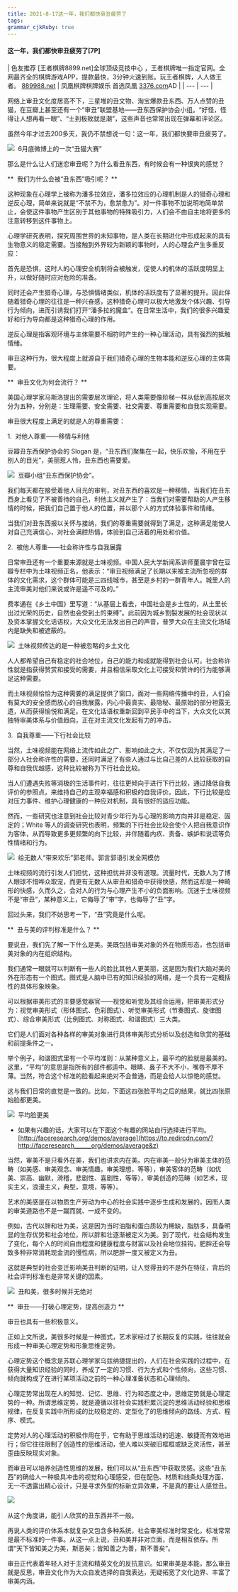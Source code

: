 ```yaml
---
title: 2021-8-17这一年，我们都快审丑疲劳了
tags: 
grammar_cjkRuby: true
---
```



#### 这一年，我们都快审丑疲劳了[7P]

| 色友推荐 [王者棋牌8899.net]全球顶级竞技中心 ，王者棋牌唯一指定官网。全网最齐全的棋牌游戏APP，提款最快，3分钟火速到账。玩王者棋牌，人人做王者。
[889988.net](https://www.361dai.com/daili08.htm) | 凤凰棋牌棋牌娱乐 首选凤凰
[3376.com](https://www.8289880.com/fhgg2.html)AD |
| --- | --- |

网络上审丑文化度居高不下，三星堆的丑文物、淘宝爆款丑东西、万人点赞的丑猫，在豆瓣上甚至还有一个“审丑”联盟基地——丑东西保护协会小组。“好怪，怪得让人想再看一眼”、“土到极致就是潮”，这些声音也常常出现在弹幕和评论区。

虽然今年才过去200多天，我仍不禁想说一句：这一年，我们都快要审丑疲劳了。

![](https://luoimg.com/i/2021/08/16/xtu48k.png) 
6月底微博上的一次“丑猫大赛”

那么是什么让人们迷恋审丑呢？为什么看丑东西，有时候会有一种很爽的感觉？

**  我们为什么会被“丑东西”吸引呢？
**

这种现象在心理学上被称为潘多拉效应，潘多拉效应的心理机制是人的猎奇心理和逆反心理，简单来说就是“不禁不为，愈禁愈为”。对一件事物不加说明地简单禁止，会使这件事物产生区别于其他事物的特殊吸引力，人们会不由自主地将更多的注意转移到这件事物上。

心理学研究表明，探究周围世界的未知事物，是人类在长期进化中形成起来的具有生物意义的稳定需要。当接触到外界较为新颖的事物时，人的心理会产生多重反应：

首先是恐惧，这时人的心理安全机制将会被触发，促使人的机体的活跃度明显上升，以做好随时应对危险的准备。

同时还会产生猎奇心理，与恐惧情绪类似，机体的活跃度有了显著的提升。因此伴随着猎奇心理的往往是一种兴奋感，这种猎奇心理可以极大地激发个体兴趣、引导行为倾向，进而引诱我们打开“潘多拉的魔盒”。在日常生活中，我们的很多兴趣爱好和行为导向都是这种猎奇心理的作用。

逆反心理是指客观环境与主体需要不相符时产生的一种心理活动，具有强烈的抵触情绪。

审丑这种行为，很大程度上就源自于我们猎奇心理的生物本能和逆反心理的主体需要。

**  审丑文化为何会流行？
**

美国心理学家马斯洛提出的需要层次理论，将人类需要像阶梯一样从低到高按层次分为五种，分别是：生理需要、安全需要、社交需要、尊重需要和自我实现需要。

审丑很大程度上满足的就是人的尊重需要：

1.  对他人尊重——移情与利他

豆瓣丑东西保护协会的 Slogan 是，“丑东西们聚集在一起，快乐欢愉，不用在乎别人的目光”，美丽惹人怜，丑东西也需要爱。

![](https://luoimg.com/i/2021/08/16/xttyzl.jpg) 
豆瓣小组“丑东西保护协会”。

我们每天都在接受着他人目光的审判，对丑东西的喜欢是一种移情，当我们在丑东西身上看见了不被善待的自己，利他主义就产生了：当我们对需要帮助的人产生移情的时候，把我们自己置于他人的位置，并以那个人的方式体验事件和情绪。

当我们对丑东西报以关怀与接纳，我们的尊重需要就得到了满足，这种满足能使人对自己充满信心，对社会满腔热情，体验到自己活着的用处和价值。

2.  被他人尊重——社会称许性与自我展露

日常审丑还有一个重要来源就是土味视频。中国人民大学新闻系讲师董晨宇曾在豆瓣专栏中为土味视频正名，他表示：“审丑视频满足了长期以来被主流所忽视的群体的文化需求，这个群体可能是三四线城市，甚至是乡村的一群青年人。城里人的主流审美对他们来说或许是遥不可及的。”

费孝通在《乡土中国》里写道：“从基层上看去，中国社会是乡土性的，从土里长出过光荣的历史，自然也会受到土的束缚”。此前因为城乡割裂发展的社会现状以及资本掌握文化话语权，大众文化无法发出自己的声音，普罗大众在主流文化场域内是缺失和被遮蔽的。

![](https://luoimg.com/i/2021/08/16/xtukag.jpg) 
土味视频传达的是一种被忽略的乡土文化

人人都希望自己有稳定的社会地位，自己的能力和成就能得到社会认可。社会称许性就是指获得赞赏和接受的需要，并且相信采取文化上可接受和赞许的行为能够满足这种需要。

而土味视频恰恰为这种需要的满足提供了窗口，面对一些网络传播中的丑，人们会有莫大的安全感而放心的自我展露，内心中最真实、最隐秘、最原始的部分袒露无遗，从而获得愉悦和满足。在文化话语权重新回到平民手中的当下，大众文化以其独特审美体系与价值趋向，正在对主流文化发起有力的冲击。

3.  自我尊重——下行社会比较

当然，土味视频能在网络上流传如此之广、影响如此之大，不仅仅因为其满足了一部分人社会称许性的需要，还同时满足了有些人通过与比自己差的人比较获取的自尊和自我优越感，这种比较被称为下行社会比较。

当人们遭遇失败等消极的生活事件时，往往更倾向于进行下行比较，通过降低自我评价的参照点，来维持自己的主观幸福感和积极的自我评价。因此，下行比较是应对压力事件、维护心理健康的一种应对机制，具有很好的适应功能。

然而，一些研究也注意到社会比较对青少年行为与心理的影响方向并非是稳定、固定的；White 等人的调查研究也表明，频繁的下行社会比较会使个人把自我意识作为客体，从而导致更多更频繁的向下比较，并伴随着内疚、责备、嫉妒和说谎等负性情绪和行为。

![](https://luoimg.com/i/2021/08/16/xtuiba.jpg) 
给无数人“带来欢乐”郭老师。郭言郭语引发全网模仿

土味视频的流行引发人们担忧，这种担忧并非没有道理。流量时代，无数人为了博人眼球不惜哗众取宠，而更有无数人从审丑和猎奇中获得快感，然而这却是一种畸形的快感，久而久之，会对人的行为与心理产生不小的负面影响。沉迷于土味视频不是“审丑”，某种意义上，它侮辱了“审”字，也侮辱了“丑”字。

回过头来，我们不妨思考一下，“丑”究竟是什么呢。

**  丑与美的评判标准是什么？
**

要说丑，我们先了解一下什么是美。美既包括审美对象的外在物质形态，也包括审美对象的内在组织结构。

我们通常一眼就可以判断有一些人的脸比其他人更美丽，这是因为我们大脑对美的外在形态有一个图式。图式是人脑中已有的知识经验的网络，是一个具有一定概括性的具体形象映象。

可以根据审美形式的主要感觉器官——视觉和听觉及其综合运用，把审美形式分为：视觉审美形式（形体图式、色彩图式）、听觉审美形式（节奏图式、旋律图式）、综合审美形式（比例图式、对称图式、和谐图式）三大类。

它们是人们面对各种各样的审美对象进行具体审美形式分析以及创造和欣赏的基础和前提条件之一。

举个例子，和谐图式里有一个平均准则：从某种意义上，最平均的脸就是最美的。这里，“平均”的意思是指所有的部件都适中。眼睛、鼻子不大不小，嘴唇不厚不薄。当然，符合这个标准的脸看起来绝对不会普通，而是会给人以惊艳的感觉。

这与我们日常的直觉是一致的。比如，下面这四张脸平均之后的结果，就比四张原始脸都更美。

![](https://luoimg.com/i/2021/08/16/xtuzzz.jpg) 
平均脸更美

* 如果有兴趣的话，大家可以在下面这个有趣的网站自行选择进行平均。
[http://faceresearch.org/demos/average](https://to.redircdn.com/?http://faceresearch______org/demos/average&z)

当然，审美不是只看外在美，我们也讲求内在美。内在审美一般分为审美主体的范畴（如美感、审美观念、审美情趣，审美理想，等等），审美客体的范畴（如优美、崇高、幽默，滑稽，悲剧性、喜剧性，等等），审美创造的范畴（如艺术，现实主义，浪漫主义，典型，意境，等等）。

艺术的美感是在以物质生产劳动为中心的社会实践中逐步生成和发展的，因而人类的审美道路也不是一蹴而就、一成不变的。

例如，古代以胖和壮为美，这是因为当时油脂和蛋白质较为稀缺，脂肪多，具备明显的生存优势和社会地位，所以胖和壮逐渐被定义为美。到了现代，社会结构发生了变化，每个人的时间自由程度和健康程度与财富以及社会地位挂钩，肥胖还会导致多种非常消耗现金流的慢性病，所以肥胖一度又被定义为丑。

这就是典型的社会变迁影响美丑判断的证明，让人觉得丑的不是外在特征，背后的社会评判标准也是非常关键的因素。

![](https://luoimg.com/i/2021/08/16/xtv6og.jpg) 
丑和美，很多时候并无绝对

**  审丑——打破心理定势，提高创造力
**

审丑也具有一些积极意义。

正如上文所说，美很多时候是一种图式，艺术家经过了长期反复的实践，往往就会形成一种审美心理定势和形象思维定势。

心理定势这个概念是苏联心理学家乌兹纳捷提出的，人们在社会实践的过程中，在获得大量知识经验的同时，养成了一定的习惯、行为方式和个性倾向，这些习惯、倾向就构成了在进行某项活动之前的一种心理准备状态和心理倾向。

心理定势常出现在人的知觉、记忆、思维、行为和态度之中，思维定势就是心理定势的一种。所谓思维定势，就是遵循以往社会实践积累沉淀的思维活动经验和思维规律，在反复实践中所形成的比较稳定的、定型化了的思维倾向的路线、方式、程序、模式。

定势对人的心理活动的积极作用在于，它有助于思维活动的迅速、敏捷而有效地进行；但它往往限制了创造性的思维活动，使人难以突破旧框框或缺乏灵活性，甚至歪曲反映现实对象。

而审丑可以培养创造性思维的发展，我们可以从“丑东西”中获取灵感。这些“丑东西”的确给人一种极具冲击的视觉和心理感受，但在配色、材质和线条处理方面，无一不透露出精心设计，只是寻求外型的标新立异效果，不是真的要让人感觉丑。

![](https://luoimg.com/i/2021/08/16/xtv5fn.jpg) 

从这个角度讲，能引人欣赏的丑东西并不一般。

再说人类的评价体系本就复杂又包含多种系统，社会审美标准时常变化，标准常常是最不标准的一件事。从这一点上说，丑和美并非对立面，而是相互依存。所谓“天下皆知美之为美，斯恶矣；皆知善之为善，斯不善矣”。

审丑正代表着年轻人对于主流和精英文化的反抗意识。如果审美是本能，那么审丑就是反思，审丑文化作为大众自发选择的自我表达，无疑拓宽了文化边界、丰富了审美内涵。
